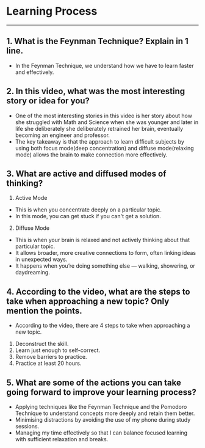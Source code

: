 # Learning Process
____
## 1. What is the Feynman Technique? Explain in 1 line.
* In the Feynman Technique, we understand how we have to learn faster and effectively.

## 2. In this video, what was the most interesting story or idea for you?
* One of the most interesting stories in this video is her story about how she struggled with Math and Science when she was younger and later in life she deliberately she deliberately retrained her brain, eventually becoming an engineer and professor.
* The key takeaway is that the approach to learn difficult subjects by using both focus mode(deep concentration) and diffuse mode(relaxing mode) allows the brain to make connection more effectively. 

## 3. What are active and diffused modes of thinking?

1. Active Mode
- This is when you concentrate deeply on a particular topic.
- In this mode, you can get stuck if you can't get a solution.

2. Diffuse Mode
- This is when your brain is relaxed and not actively thinking about that particular topic.
- It allows broader, more creative connections to form, often linking ideas in unexpected ways.
- It happens when you’re doing something else — walking, showering, or daydreaming.

## 4. According to the video, what are the steps to take when approaching a new topic? Only mention the points.
- According to the video, there are 4 steps to take when approaching a new topic.
1. Deconstruct the skill.
2. Learn just enough to self-correct.
3. Remove barriers to practice.
4. Practice at least 20 hours.

## 5. What are some of the actions you can take going forward to improve your learning process?
- Applying techniques like the Feynman Technique and the Pomodoro Technique to understand concepts more deeply and retain them better.
- Minimising distractions by avoiding the use of my phone during study sessions.
- Managing my time effectively so that I can balance focused learning with sufficient relaxation and breaks.
